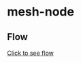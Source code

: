 # mesh-node

## Flow
[Click to see flow](https://whimsical.com/flow-for-node-Pt5GsK8ZTLf25W2M7CKtHb)
